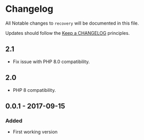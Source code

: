 # Changelog

All Notable changes to `recovery` will be documented in this file.

Updates should follow the [Keep a CHANGELOG](http://keepachangelog.com/) principles.

## 2.1

- Fix issue with PHP 8.0 compatibility.

## 2.0

- PHP 8 compatibility.

## 0.0.1 - 2017-09-15
### Added
- First working version
